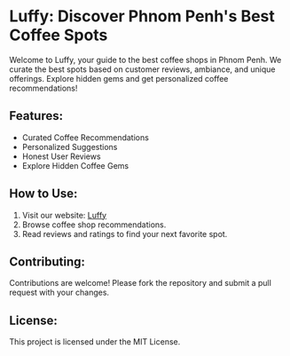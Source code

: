 # Luffy: Discover Phnom Penh's Best Coffee Spots

Welcome to Luffy, your guide to the best coffee shops in Phnom Penh. We curate the best spots based on customer reviews, ambiance, and unique offerings. Explore hidden gems and get personalized coffee recommendations!

## Features:
- Curated Coffee Recommendations
- Personalized Suggestions
- Honest User Reviews
- Explore Hidden Coffee Gems

## How to Use:
1. Visit our website: [Luffy](https://www.yourwebsite.com)
2. Browse coffee shop recommendations.
3. Read reviews and ratings to find your next favorite spot.

## Contributing:
Contributions are welcome! Please fork the repository and submit a pull request with your changes.

## License:
This project is licensed under the MIT License.
